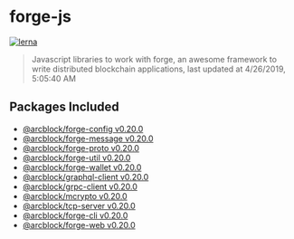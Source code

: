 # forge-js

[![lerna](https://img.shields.io/badge/maintained%20with-lerna-cc00ff.svg)](https://lernajs.io/)

> Javascript libraries to work with forge, an awesome framework to write distributed blockchain applications, last updated at 4/26/2019, 5:05:40 AM

## Packages Included

- [@arcblock/forge-config v0.20.0](./packages/forge-config)
- [@arcblock/forge-message v0.20.0](./packages/forge-message)
- [@arcblock/forge-proto v0.20.0](./packages/forge-proto)
- [@arcblock/forge-util v0.20.0](./packages/forge-util)
- [@arcblock/forge-wallet v0.20.0](./packages/forge-wallet)
- [@arcblock/graphql-client v0.20.0](./packages/graphql-client)
- [@arcblock/grpc-client v0.20.0](./packages/grpc-client)
- [@arcblock/mcrypto v0.20.0](./packages/mcrypto)
- [@arcblock/tcp-server v0.20.0](./packages/tcp-server)
- [@arcblock/forge-cli v0.20.0](./apps/forge-cli)
- [@arcblock/forge-web v0.20.0](./apps/forge-web)
